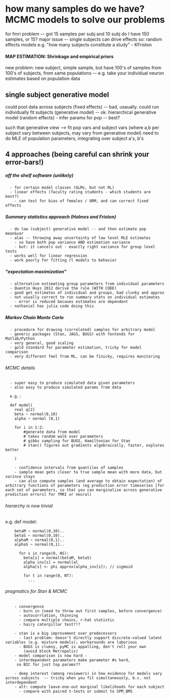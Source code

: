 # how many samples do we have? MCMC models to solve our problems

for fmri problem -- got 15 samples per subj and 10 subj
do I have 150 samples, or 15? major issue -- single subjects can drive effects
so: random effects models e.g. "how many subjects constitute a study" - KFriston

#### MAP ESTIMATION: Shrinkage and empirical priors
new problem:
new subject, simple sample, but have 100's of samples from 100's of subjects,
from same populations --
    e.g. take your individual neuron estimates based on population data

## single subject generative model
could pool data across subjects (fixed effects) -- bad, usaually.
could run individually fit subjects (generative model) -- ok.
hierarchical generative model (random effects) - infer params for pop -- best?

such that generative view --> fit pop vars and subject vars
(where a,b per subject vary between subjects, may vary from generative model)
    need to do MLE of population parameters, integrating over subject a's, b's

## 4 approaches (being careful can shrink your error-bars!)

##### off the shelf software (unlikely)
      - for certain model classes (GLMs, but not RL)
      - linear effects (faculty rating students - which students are best?)
        - can test for bias of females / URM, and can correct fixed effects

##### Summary statistics approach (Holmes and Friston)
      - do low (subject) generative model -- and then estimate pop mean&var
      - alas -- throwing away uncertainty of low level MLE estimates
        - so have both pop variance AND estimation variance
        - but: it cancels out - exactly right variance for group level tests
      - works well for linear regression
      - work poorly for fitting rl models to behavior

##### "expectation maximization"
      - alternative estimating group parameters from individual parameters
      - Quentin Huys 2012 derive the rule (WITH CODE)
      - good get estimates of individual and groups, bad clunky and approx
      - not usually correct to run summary stats on individual estimates
        - error is reduced becaues estimates are dependent
      - nathaniel has julia code doing this

##### Markov Chain Monte Carlo

      - procedure for drawing (correlated) samples for arbitrary model
      - generic packages (Stan, JAGS, BUGS) with fontends for Matlab/Python
      - very general, good scaling
      - gold standard for parameter estimation, tricky for model comparison
      - very different feel from ML, can be finicky, requires monitoring


###### MCMC details

      - super easy to produce simulated data given parameters
      - also easy to produce simulated params from data

      e.g.:

      def model(
        real q[2]
        beta ~ normal(0,10)
        alpha ~ normal (0,1)

        for i in 1:2:
            #generate data from model
            # takes random walk over parameters
            # gibbs sampling for BUGS, Hamiltonian for Stan
            # stan() figures out gradients algebraically, faster, explores better

        )

        - confidence intervals from quantiles of samples
        - sample mean gets closer to true sample mean with more data, but varince stays
        - can also compute samples (and average to obtain expectation) of arbitrary functions of parameters (eg prediction error timeseries [for each set of parameters, so that you can marginalize across generative prediction errors] for fMRI or neural)



###### hierarchy is now trivial

e.g. def model:

        betaM ~ normal(0,10)..
        betaS ~ normal(0,10)..
        alphaM ~ normal(0,1)..
        alphaS ~ normal(0,1)..

          for s in range(0, NS):
            beta[s] = normal(betaM, betaS)
            alpha inv[s] = normal(al
            alpha[s] <- phi approx(alpha_inv[s]); // sigmoid

            for t in range(0, NT):
              ...


###### pragmatics for Stan & MCMC

        - convergence
          - burn in (need to throw out first samples, before convergence)
          - autocorrlation, thinning
          - compare multiple chains, r-hat statistic
          - hairy caterpillar test?!?

        - stan is a big improvement over predecessors
          - last problem: doesn't directly support discrete-valued latent variables (e.g. mixture models); workarounds are laborious
          - BUGS is clumsy, pyMC is appalling, don't roll your own
            (avoid block Metropolis)
        - model comparison is now hard -
        - interdependent parameters make parameter #s hard,
         so BIC for just top params??

        - deep interest (among reviewers) in how evidence for models vary across subjects  -- tricky when you fit simultaneously, b.c. not interdependent
        - alt: compute leave-one-out marginal likelihoods for each subject
          - compare with paired t-tests or submit to SPM_BMS
